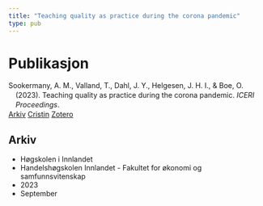 ```yaml
---
title: "Teaching quality as practice during the corona pandemic"
type: pub
---
```

<h1>Publikasjon</h1>
<article id="csl-bib-container-QGEVH3ZD" class="csl-bib-container">
  <div class="csl-bib-body" style="line-height: 1.35; padding-left: 1em; text-indent:-1em;">
  <div class="csl-entry">Sookermany, A. M., Valland, T., Dahl, J. Y., Helgesen, J. H. I., &amp; Boe, O. (2023). Teaching quality as practice during the corona pandemic. <i>ICERI Proceedings</i>.</div>
</div>
  <div class="csl-bib-buttons">
    <a href="#taxonomy-article-QGEVH3ZD" class="csl-bib-button">Arkiv</a>
    <a href="https://app.cristin.no/results/show.jsf?id=2178892" alt="Cristin URL" class="csl-bib-button">Cristin</a>
    <a href="http://zotero.org/groups/5022929/items/QGEVH3ZD" alt="Zotero URL" class="csl-bib-button">Zotero</a>
  </div>
  <div id="csl-bib-meta-container-QGEVH3ZD"></div>
</article>
<div id="csl-bib-meta-QGEVH3ZD" class="csl-bib-meta">
  <article id="taxonomy-article-QGEVH3ZD" class="taxonomy-article">
    <h1>Arkiv</h1>
    <ul>
      <li>Høgskolen i Innlandet</li>
      <li>Handelshøgskolen Innlandet - Fakultet for økonomi og samfunnsvitenskap</li>
      <li>2023</li>
      <li>September</li>
    </ul>
  </article>
</div>
